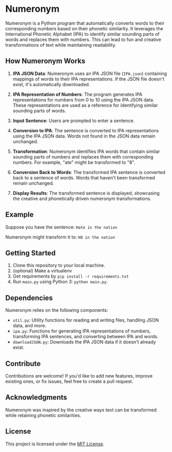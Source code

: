 # Numeronym

Numeronym is a Python program that automatically converts words to their corresponding numbers based on their phonetic similarity. It leverages the International Phonetic Alphabet (IPA) to identify similar sounding parts of words and replaces them with numbers. This can lead to fun and creative transformations of text while maintaining readability.

## How Numeronym Works

1. **IPA JSON Data**: Numeronym uses an IPA JSON file (`IPA.json`) containing mappings of words to their IPA representations. If the JSON file doesn't exist, it's automatically downloaded.

2. **IPA Representation of Numbers**: The program generates IPA representations for numbers from 0 to 10 using the IPA JSON data. These representations are used as a reference for identifying similar sounding parts of words.

3. **Input Sentence**: Users are prompted to enter a sentence.

4. **Conversion to IPA**: The sentence is converted to IPA representations using the IPA JSON data. Words not found in the JSON data remain unchanged.

5. **Transformation**: Numeronym identifies IPA words that contain similar sounding parts of numbers and replaces them with corresponding numbers. For example, "ate" might be transformed to "8".

6. **Conversion Back to Words**: The transformed IPA sentence is converted back to a sentence of words. Words that haven't been transformed remain unchanged.

7. **Display Results**: The transformed sentence is displayed, showcasing the creative and phonetically driven numeronym transformations.

## Example

Suppose you have the sentence: `Hate in the nation`

Numeronym might transform it to: `H8 in the nation`


## Getting Started

1. Clone this repository to your local machine.
2. (optional) Make a virtualenv 
3. Get requirements by `pip install -r requirements.txt`
4. Run `main.py` using Python 3: `python main.py`.

## Dependencies

Numeronym relies on the following components:

- `util.py`: Utility functions for reading and writing files, handling JSON data, and more.
- `ipa.py`: Functions for generating IPA representations of numbers, transforming IPA sentences, and converting between IPA and words.
- `downloadJSON.py`: Downloads the IPA JSON data if it doesn't already exist.

## Contribute

Contributions are welcome! If you'd like to add new features, improve existing ones, or fix issues, feel free to create a pull request.

## Acknowledgments

Numeronym was inspired by the creative ways text can be transformed while retaining phonetic similarities.

## License

This project is licensed under the [MIT License](LICENSE).
